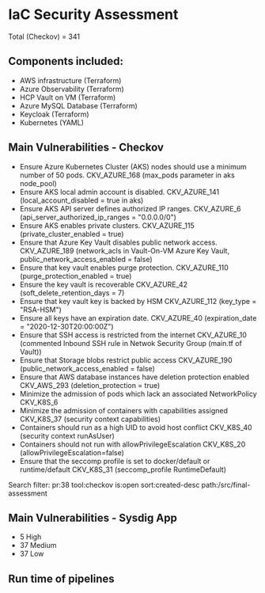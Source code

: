 # IaC Security Assessment
Total (Checkov) = 341

## Components included:
- AWS infrastructure (Terraform)
- Azure Observability (Terraform)
- HCP Vault on VM (Terraform)
- Azure MySQL Database (Terraform)
- Keycloak (Terraform)
- Kubernetes (YAML)

## Main Vulnerabilities - Checkov
- Ensure Azure Kubernetes Cluster (AKS) nodes should use a minimum number of 50 pods.  CKV_AZURE_168 (max_pods parameter in aks node_pool)
- Ensure AKS local admin account is disabled. CKV_AZURE_141 (local_account_disabled = true in aks)
- Ensure AKS API server defines authorized IP ranges. CKV_AZURE_6 (api_server_authorized_ip_ranges = "0.0.0.0/0")
- Ensure AKS enables private clusters. CKV_AZURE_115 (private_cluster_enabled = true)
- Ensure that Azure Key Vault disables public network access. CKV_AZURE_189 (network_acls in Vault-On-VM Azure Key Vault, public_network_access_enabled = false)
- Ensure that key vault enables purge protection. CKV_AZURE_110 (purge_protection_enabled = true)
- Ensure the key vault is recoverable CKV_AZURE_42 (soft_delete_retention_days  = 7)
- Ensure that key vault key is backed by HSM CKV_AZURE_112 (key_type = "RSA-HSM")
- Ensure all keys have an expiration date. CKV_AZURE_40  (expiration_date = "2020-12-30T20:00:00Z")
- Ensure that SSH access is restricted from the internet CKV_AZURE_10 (commented Inbound SSH rule in Netwok Security Group (main.tf of Vault))
- Ensure that Storage blobs restrict public access CKV_AZURE_190 (public_network_access_enabled = false)
- Ensure that AWS database instances have deletion protection enabled CKV_AWS_293 (deletion_protection = true)
- Minimize the admission of pods which lack an associated NetworkPolicy CKV_K8S_6 
- Minimize the admission of containers with capabilities assigned CKV_K8S_37 (security context capabilities)
- Containers should run as a high UID to avoid host conflict CKV_K8S_40 (security context runAsUser)
- Containers should not run with allowPrivilegeEscalation CKV_K8S_20 (allowPrivilegeEscalation=false)
- Ensure that the seccomp profile is set to docker/default or runtime/default CKV_K8S_31 (seccomp_profile RuntimeDefault)



Search filter: pr:38 tool:checkov is:open sort:created-desc path:/src/final-assessment 



## Main Vulnerabilities - Sysdig App
- 5 High
- 37 Medium
- 37 Low

## Run time of pipelines